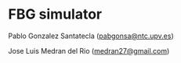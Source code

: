 # FBG simulator

Pablo Gonzalez Santatecla (pabgonsa@ntc.upv.es)

Jose Luis Medran del Rio (medran27@gmail.com)
